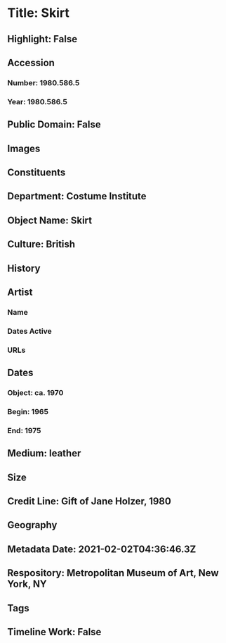 # Title: Skirt
## Highlight: False
## Accession
### Number: 1980.586.5
### Year: 1980.586.5
## Public Domain: False
## Images
## Constituents
## Department: Costume Institute
## Object Name: Skirt
## Culture: British
## History
## Artist
### Name
### Dates Active
### URLs
## Dates
### Object: ca. 1970
### Begin: 1965
### End: 1975
## Medium: leather
## Size
## Credit Line: Gift of Jane Holzer, 1980
## Geography
## Metadata Date: 2021-02-02T04:36:46.3Z
## Respository: Metropolitan Museum of Art, New York, NY
## Tags
## Timeline Work: False
